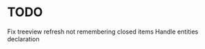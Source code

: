 TODO
=====================

Fix treeview refresh not remembering closed items
Handle entities declaration
